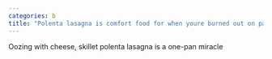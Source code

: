 ```yaml
---
categories: b
title: "Polenta lasagna is comfort food for when youre burned out on pasta"
---
```

Oozing with cheese, skillet polenta lasagna is a one-pan miracle
